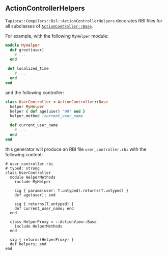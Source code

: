 ## ActionControllerHelpers

`Tapioca::Compilers::Dsl::ActionControllerHelpers` decorates RBI files for all
subclasses of [`ActionController::Base`](https://api.rubyonrails.org/classes/ActionController/Helpers.html).

For example, with the following `MyHelper` module:

~~~rb
module MyHelper
  def greet(user)
    # ...
  end

 def localized_time
    # ...
  end
end
~~~

and the following controller:

~~~rb
class UserController < ActionController::Base
  helper MyHelper
  helper { def age(user) "99" end }
  helper_method :current_user_name

  def current_user_name
    # ...
  end
end
~~~

this generator will produce an RBI file `user_controller.rbi` with the following content:

~~~rbi
# user_controller.rbi
# typed: strong
class UserController
  module HelperMethods
    include MyHelper

    sig { params(user: T.untyped).returns(T.untyped) }
    def age(user); end

    sig { returns(T.untyped) }
    def current_user_name; end
  end

  class HelperProxy < ::ActionView::Base
    include HelperMethods
  end

  sig { returns(HelperProxy) }
  def helpers; end
end
~~~
